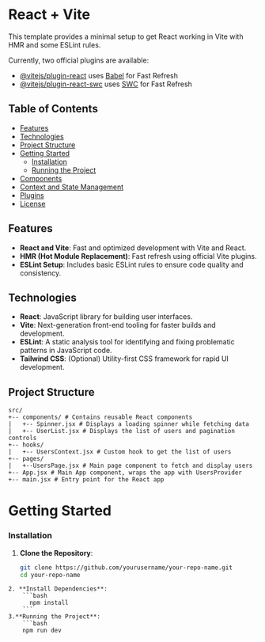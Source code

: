 # React + Vite

This template provides a minimal setup to get React working in Vite with HMR and some ESLint rules.

Currently, two official plugins are available:

- [@vitejs/plugin-react](https://github.com/vitejs/vite-plugin-react/blob/main/packages/plugin-react/README.md) uses [Babel](https://babeljs.io/) for Fast Refresh
- [@vitejs/plugin-react-swc](https://github.com/vitejs/vite-plugin-react-swc) uses [SWC](https://swc.rs/) for Fast Refresh
## Table of Contents

- [Features](#features)
- [Technologies](#technologies)
- [Project Structure](#project-structure)
- [Getting Started](#getting-started)
  - [Installation](#installation)
  - [Running the Project](#running-the-project)
- [Components](#components)
- [Context and State Management](#context-and-state-management)
- [Plugins](#plugins)
- [License](#license)

## Features

- **React and Vite**: Fast and optimized development with Vite and React.
- **HMR (Hot Module Replacement)**: Fast refresh using official Vite plugins.
- **ESLint Setup**: Includes basic ESLint rules to ensure code quality and consistency.

## Technologies

- **React**: JavaScript library for building user interfaces.
- **Vite**: Next-generation front-end tooling for faster builds and development.
- **ESLint**: A static analysis tool for identifying and fixing problematic patterns in JavaScript code.
- **Tailwind CSS**: (Optional) Utility-first CSS framework for rapid UI development.

## Project Structure

```
src/
+-- components/ # Contains reusable React components
|   +-- Spinner.jsx # Displays a loading spinner while fetching data
|   +-- UserList.jsx # Displays the list of users and pagination controls
+-- hooks/
|   +-- UsersContext.jsx # Custom hook to get the list of users
+-- pages/
|   +--UsersPage.jsx # Main page component to fetch and display users
+-- App.jsx # Main App component, wraps the app with UsersProvider
+-- main.jsx # Entry point for the React app
```

# Getting Started

### Installation

1. **Clone the Repository**:
   ```bash
   git clone https://github.com/yourusername/your-repo-name.git
   cd your-repo-name
```
2. **Install Dependencies**:
    ```bash
      npm install
    ```
3.**Running the Project**:
    ```bash
    npm run dev
```


